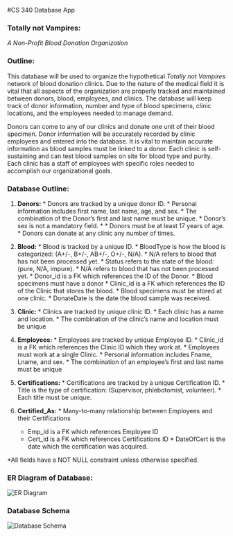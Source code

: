 #CS 340 Database App

### Totally not Vampires: 
*A Non-Profit Blood Donation Organization*

### Outline:
  This database will be used to organize the hypothetical *Totally not Vampires* network of blood donation clinics. Due to the nature of the medical field it is vital that all aspects of the organization are properly tracked and maintained between donors, blood, employees, and clinics. The database will keep track of donor information, number and type of blood specimens, clinic locations, and the employees needed to manage demand.

  Donors can come to any of our clinics and donate one unit of their blood specimen. Donor information will be accurately recorded by clinic employees and entered into the database. It is vital to maintain accurate information as blood samples must be linked to a donor. Each clinic is self-sustaining and can test blood samples on site for blood type and purity. Each clinic has a staff of employees with specific roles needed to accomplish our organizational goals. 

### Database Outline:
  1.	**Donors:**
    *	Donors are tracked by a unique donor ID.
    *	Personal information includes first name, last name, age, and sex.
      *	The combination of the Donor’s first and last name must be unique.
      *	Donor’s sex is not a mandatory field. * 
    *	Donors must be at least 17 years of age.
    *	Donors can donate at any clinic any number of times.

  2.	**Blood:**
    *	Blood is tracked by a unique ID.
    *	BloodType is how the blood is categorized: (A+/-, B+/-, AB+/-, O+/-, N/A). 
      *	N/A refers to blood that has not been processed yet.
    *	Status refers to the state of the blood: (pure, N/A, impure).
      *	N/A refers to blood that has not been processed yet.
    *	Donor_id is a FK which references the ID of the Donor.
      *	Blood specimens must have a donor
      *	Clinic_id is a FK which references the ID of the Clinic that stores the blood.
      *	Blood specimens must be stored at one clinic.
    *	DonateDate is the date the blood sample was received. 

  3.	**Clinic:**
    *	Clinics are tracked by unique clinic ID.
    *	Each clinic has a name and location.
      *	The combination of the clinic’s name and location must be unique

  4.	**Employees:**
    *	Employees are tracked by unique Employee ID.
    *	Clinic_id is a FK which references the Clinic ID which they work at.
      *	Employees must work at a single Clinic.
    *	Personal information includes Fname, Lname, and sex.
      *	The combination of an employee’s first and last name must be unique

  5.	**Certifications:**
    *	Certifications are tracked by a unique Certification ID.
    *	Title is the type of certification: (Supervisor, phlebotomist, volunteer).
      *	Each title must be unique.

  6. **Certified_As:**
    *	Many-to-many relationship between Employees and their Certifications
      *	Emp_id is a FK which references Employee ID
      *	Cert_id is a FK which references Certifications ID
    *	DateOfCert is the date which the certification was acquired.

*All fields have a NOT NULL constraint unless otherwise specified.

### ER Diagram of Database:

![ER Diagram](https://cloud.githubusercontent.com/assets/14823725/15612104/078a4df4-23f3-11e6-844f-cd5f66cae230.png)

### Database Schema
![Database Schema](https://cloud.githubusercontent.com/assets/14823725/15612103/078a2dd8-23f3-11e6-846d-e5b9ca22b3bf.png)
